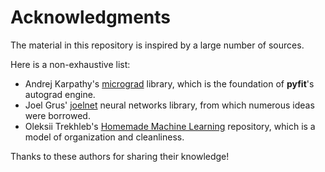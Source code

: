 # Acknowledgments

The material in this repository is inspired by a large number of sources. 

Here is a non-exhaustive list:

- Andrej Karpathy's [micrograd](https://github.com/karpathy/micrograd) library, which is the foundation of **pyfit**'s autograd engine.
- Joel Grus' [joelnet](https://github.com/joelgrus/joelnet) neural networks library, from which numerous ideas were borrowed.
- Oleksii Trekhleb's [Homemade Machine Learning](https://github.com/trekhleb/homemade-machine-learning) repository, which is a model of organization and cleanliness.

Thanks to these authors for sharing their knowledge!
